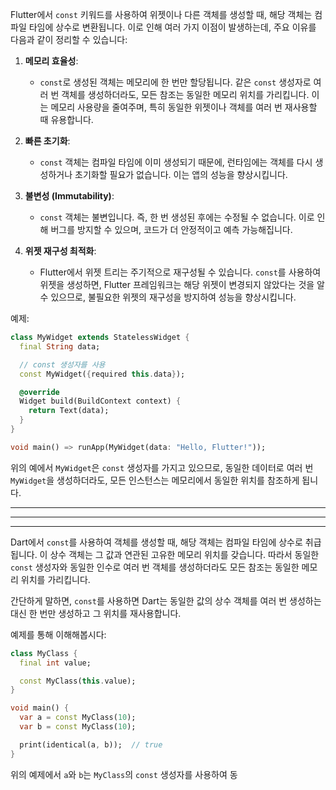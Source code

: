 Flutter에서 `const` 키워드를 사용하여 위젯이나 다른 객체를 생성할 때, 해당 객체는 컴파일 타임에 상수로 변환됩니다. 이로 인해 여러 가지 이점이 발생하는데, 주요 이유를 다음과 같이 정리할 수 있습니다:

1. **메모리 효율성**: 
   - `const`로 생성된 객체는 메모리에 한 번만 할당됩니다. 같은 `const` 생성자로 여러 번 객체를 생성하더라도, 모든 참조는 동일한 메모리 위치를 가리킵니다. 이는 메모리 사용량을 줄여주며, 특히 동일한 위젯이나 객체를 여러 번 재사용할 때 유용합니다.
   
2. **빠른 초기화**:
   - `const` 객체는 컴파일 타임에 이미 생성되기 때문에, 런타임에는 객체를 다시 생성하거나 초기화할 필요가 없습니다. 이는 앱의 성능을 향상시킵니다.
   
3. **불변성 (Immutability)**:
   - `const` 객체는 불변입니다. 즉, 한 번 생성된 후에는 수정될 수 없습니다. 이로 인해 버그를 방지할 수 있으며, 코드가 더 안정적이고 예측 가능해집니다.
   
4. **위젯 재구성 최적화**:
   - Flutter에서 위젯 트리는 주기적으로 재구성될 수 있습니다. `const`를 사용하여 위젯을 생성하면, Flutter 프레임워크는 해당 위젯이 변경되지 않았다는 것을 알 수 있으므로, 불필요한 위젯의 재구성을 방지하여 성능을 향상시킵니다.

예제:
```dart
class MyWidget extends StatelessWidget {
  final String data;

  // const 생성자를 사용
  const MyWidget({required this.data});

  @override
  Widget build(BuildContext context) {
    return Text(data);
  }
}

void main() => runApp(MyWidget(data: "Hello, Flutter!"));
```

위의 예에서 `MyWidget`은 `const` 생성자를 가지고 있으므로, 동일한 데이터로 여러 번 `MyWidget`을 생성하더라도, 모든 인스턴스는 메모리에서 동일한 위치를 참조하게 됩니다.

---
---
---

Dart에서 `const`를 사용하여 객체를 생성할 때, 해당 객체는 컴파일 타임에 상수로 취급됩니다. 이 상수 객체는 그 값과 연관된 고유한 메모리 위치를 갖습니다. 따라서 동일한 `const` 생성자와 동일한 인수로 여러 번 객체를 생성하더라도 모든 참조는 동일한 메모리 위치를 가리킵니다.

간단하게 말하면, `const`를 사용하면 Dart는 동일한 값의 상수 객체를 여러 번 생성하는 대신 한 번만 생성하고 그 위치를 재사용합니다.

예제를 통해 이해해봅시다:

```dart
class MyClass {
  final int value;

  const MyClass(this.value);
}

void main() {
  var a = const MyClass(10);
  var b = const MyClass(10);

  print(identical(a, b));  // true
}
```

위의 예제에서 `a`와 `b`는 `MyClass`의 `const` 생성자를 사용하여 동